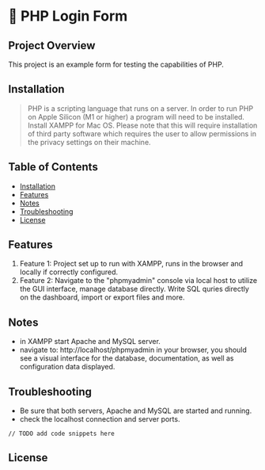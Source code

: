 # 📝 PHP Login Form

## Project Overview
This project is an example form for testing the capabilities of PHP.

## Installation
> PHP is a scripting language that runs on a server. In order to run PHP on Apple Silicon (M1 or higher) a program will need to be installed. Install XAMPP for Mac OS. Please note that this will require installation of third party software which requires the user to allow permissions in the privacy settings on their machine. 

## Table of Contents
- [Installation](#installation)
- [Features](#features)
- [Notes](#notes)
- [Troubleshooting](#troubleshooting)
- [License](#license)

## Features
1. Feature 1: Project set up to run with XAMPP, runs in the browser and locally if correctly configured. 
2. Feature 2: Navigate to the "phpmyadmin" console via local host to utilize the GUI interface, manage database directly. Write SQL quries directly on the dashboard, import or export files and more.


## Notes
* in XAMPP start Apache and MySQL server.
* navigate to: http://localhost/phpmyadmin in your browser, you should see a visual interface for the database, documentation, as well as configuration data displayed.



## Troubleshooting
* Be sure that both servers, Apache and MySQL are started and running.
* check the localhost connection and server ports.

```
// TODO add code snippets here
```

## License

<p>
 
<p/>